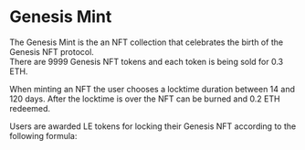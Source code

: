 # Genesis Mint

The Genesis Mint is the an NFT collection that celebrates the birth of the Genesis NFT protocol. \
There are 9999 Genesis NFT tokens and each token is being sold for 0.3 ETH.

When minting an NFT the user chooses a locktime duration between 14 and 120 days. After the locktime is over the NFT can be burned and 0.2 ETH redeemed.

Users are awarded LE tokens for locking their Genesis NFT according to the following formula:
